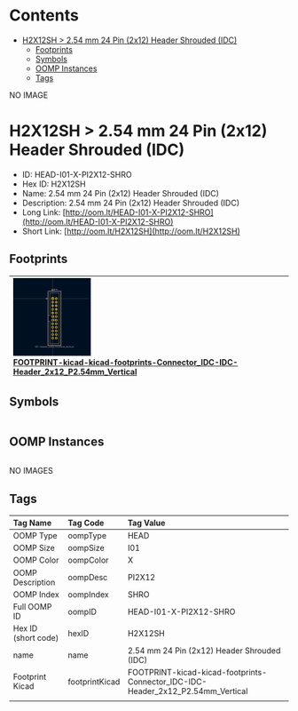 



Contents
========

* [H2X12SH > 2.54 mm 24 Pin (2x12) Header Shrouded (IDC)](#h2x12sh--254-mm-24-pin-2x12-header-shrouded-idc)
	* [Footprints](#footprints)
	* [Symbols](#symbols)
	* [OOMP Instances](#oomp-instances)
	* [Tags](#tags)
  
NO IMAGE  
# H2X12SH > 2.54 mm 24 Pin (2x12) Header Shrouded (IDC)

- ID: HEAD-I01-X-PI2X12-SHRO
- Hex ID: H2X12SH
- Name: 2.54 mm 24 Pin (2x12) Header Shrouded (IDC)
- Description: 2.54 mm 24 Pin (2x12) Header Shrouded (IDC)
- Long Link: [http://oom.lt/HEAD-I01-X-PI2X12-SHRO](http://oom.lt/HEAD-I01-X-PI2X12-SHRO)
- Short Link: [http://oom.lt/H2X12SH](http://oom.lt/H2X12SH)

## Footprints
  

|[![](https://raw.githubusercontent.com/oomlout/oomlout_OOMP_eda_V2/main/FOOTPRINT/kicad/kicad-footprints/Connector_IDC/IDC-Header_2x12_P2.54mm_Vertical/image_140.png)<br>FOOTPRINT-kicad-kicad-footprints-Connector_IDC-IDC-Header_2x12_P2.54mm_Vertical](https://github.com/oomlout/oomlout_OOMP_eda_V2/tree/main/FOOTPRINT/kicad/kicad-footprints/Connector_IDC/IDC-Header_2x12_P2.54mm_Vertical/)|||
| :--- | :--- | :--- |

## Symbols
  

||||
| :--- | :--- | :--- |

## OOMP Instances
  

||||
| :--- | :--- | :--- |
  
NO IMAGES  
## Tags
  

|Tag Name|Tag Code|Tag Value|
| :--- | :--- | :--- |
|OOMP Type|oompType|HEAD|
|OOMP Size|oompSize|I01|
|OOMP Color|oompColor|X|
|OOMP Description|oompDesc|PI2X12|
|OOMP Index|oompIndex|SHRO|
|Full OOMP ID|oompID|HEAD-I01-X-PI2X12-SHRO|
|Hex ID (short code)|hexID|H2X12SH|
|name|name|2.54 mm 24 Pin (2x12) Header Shrouded (IDC)|
|Footprint Kicad|footprintKicad|FOOTPRINT-kicad-kicad-footprints-Connector_IDC-IDC-Header_2x12_P2.54mm_Vertical|
||||
